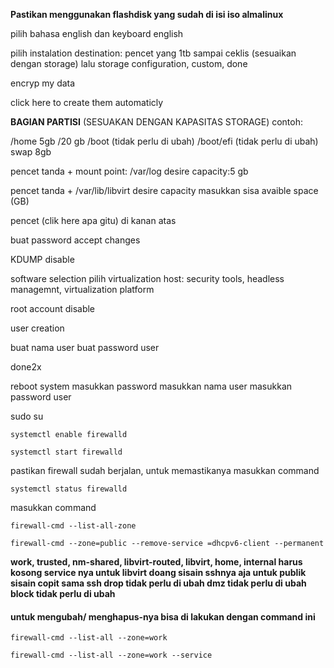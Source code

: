 **Pastikan menggunakan flashdisk yang sudah di isi iso almalinux**

pilih bahasa english dan keyboard english

pilih instalation destination: 
pencet yang 1tb sampai ceklis (sesuaikan dengan storage)
lalu storage configuration, custom, done


encryp my data

click here to create them automaticly

**BAGIAN PARTISI** (SESUAKAN DENGAN KAPASITAS STORAGE)
contoh:

/home 5gb
/20 gb
/boot (tidak perlu di ubah)
/boot/efi (tidak perlu di ubah)
swap 8gb

pencet tanda +
mount point: /var/log
desire capacity:5 gb

pencet tanda +
/var/lib/libvirt
desire capacity masukkan sisa avaible space (GB)

pencet (clik here apa gitu) di kanan atas

buat password
accept changes

KDUMP
disable

software selection
pilih virtualization host: security tools, headless managemnt, virtualization platform

root account 
disable


user creation

buat nama user
buat password user

done2x

reboot system
masukkan password 
masukkan nama user
masukkan password user

sudo su
```
systemctl enable firewalld
```
```
systemctl start firewalld
```

pastikan firewall sudah berjalan, untuk memastikanya masukkan command
```
systemctl status firewalld
```

masukkan command

```
firewall-cmd --list-all-zone
```

```
firewall-cmd --zone=public --remove-service =dhcpv6-client --permanent
```

**work, trusted, nm-shared, libvirt-routed, libvirt, home, internal harus kosong service nya 
untuk libvirt doang sisain sshnya aja
untuk publik sisain copit sama ssh 
drop tidak perlu di ubah
dmz tidak perlu di ubah
block tidak perlu di ubah**

#### untuk mengubah/ menghapus-nya bisa di lakukan dengan command ini

```
firewall-cmd --list-all --zone=work
```
```
firewall-cmd --list-all --zone=work --service
